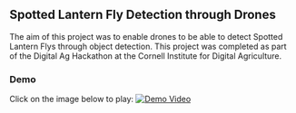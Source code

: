 ## Spotted Lantern Fly Detection through Drones

The aim of this project was to enable drones to be able to detect Spotted Lantern Flys through object detection. This project was completed as part of the Digital Ag Hackathon at the Cornell Institute for Digital Agriculture.

### Demo
Click on the image below to play:
[![Demo Video](https://i3.ytimg.com/vi/cvn9XMaWeZI/maxresdefault.jpg)](https://youtu.be/cvn9XMaWeZI)
